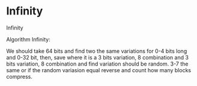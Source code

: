 # Infinity
Infinity

Algorithm Infinity:

We should take 64 bits and find two the same variations for 0-4 bits long and 0-32 bit, then, save where it is a 3 bits variation, 8 combination and 3 bits variation, 8 combination and find variation should be random.
3-7 the same or if the random variasion equal reverse and count how many blocks compress.

